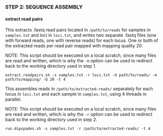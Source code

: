 ### STEP 2: SEQUENCE ASSEMBLY
#### extract read pairs 
This extracts .fastq read pairs located in ```/path/to/reads``` for samples in ```samples.txt``` and loci in ```loci.txt```, and writes two separate .fastq files (one with forward reads, one with reverse reads) for each locus. One or both of the extracted reads per read pair mapped with mapping quality 20.

NOTE: This script should be executed on a local scratch, since many files are read and written, which is why the ```-m``` option can be used to redirect back to the working directory used in step 1.
```
extract.readpairs.sh -s samples.txt -r loci.txt -d path/to/reads/ -m path/to/mapping/ -Q 20 -t 4
```

This assembles reads in ```/path/to/extracted-reads/``` separately for each locus in ```loci.txt``` and each sample in ```samples.txt```, using 4 threads in parallel.

NOTE: This script should be executed on a local scratch, since many files are read and written, which is why the ```-r``` option can be used to redirect back to the working directory used in step 2.
```
run.dipspades.sh -s samples.txt -r /path/to/extracted-reads/ -t 4
```
